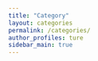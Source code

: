 ```yaml
---
title: "Category"
layout: categories
permalink: /categories/
author_profiles: ture
sidebar_main: true
---
```

